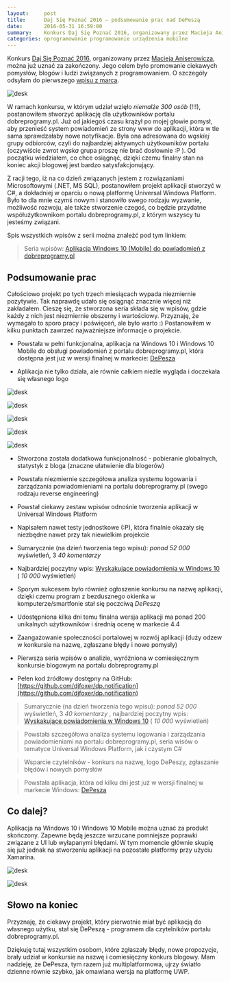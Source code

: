 ```yaml
---
layout:     post
title:      Daj Się Poznać 2016 — podsumowanie prac nad DePeszą
date:       2016-05-31 16:59:00
summary:    Konkurs Daj Się Poznać 2016, organizowany przez Macieja Aniserowicza, można już uznać za zakończony. Jego celem było promowanie ciekawych pomysłów, blogów i ludzi związanych z programowaniem. O szczegóły odsyłam do pierwszego wpisu z marca. W ramach konkursu, w którym udział wzięło niemalże 300 osób (!!!), postanowiłem stworzyć aplikację dla użytkowników portalu dobreprogramy.pl. Już od jakiegoś c...
categories: oprogramowanie programowanie urządzenia mobilne
---
```




Konkurs [Daj Się Poznać 2016](http://devstyle.pl/daj-sie-poznac/), organizowany przez [Macieja Aniserowicza](http://devstyle.pl/o-mnie/), można już uznać za zakończony. Jego celem było promowanie ciekawych pomysłów, blogów i ludzi związanych z programowaniem. O szczegóły odsyłam do pierwszego [wpisu z marca](http://www.dobreprogramy.pl/djfoxer/Powiadomienia-z-dobreprogramy.pl-na-Windows-konkurs-Daj-sie-poznac-2016,71094.html). 


![desk](https://raw.githubusercontent.com/djfoxer/djfoxer.github.io/master/_img/2016-5-31-_40_/g_-_608x405_-_-_73595x20160530182959_0.png)


W ramach konkursu, w którym udział wzięło  *niemalże 300 osób*  (!!!), postanowiłem stworzyć aplikację dla użytkowników portalu dobreprogramy.pl. Już od jakiegoś czasu krążył po mojej głowie pomysł, aby przenieść system powiadomień ze strony www do aplikacji, która w tle sama sprawdzałaby nowe notyfikacje. Była ona adresowana do  *wąskiej*  grupy odbiorców, czyli do najbardziej aktywnych użytkowników portalu (oczywiście zwrot  *wąska*  grupa proszę nie brać dosłownie :P ). Od początku wiedziałem, co chce osiągnąć, dzięki czemu finalny stan na koniec akcji blogowej jest bardzo satysfakcjonujący. 

Z racji tego, iż na co dzień związanych jestem z rozwiązaniami Microsoftowymi (.NET, MS SQL), postanowiłem projekt aplikacji stworzyć w C#, a dokładniej w oparciu o nową platformę Universal Windows Platform. Było to dla mnie czymś nowym i stanowiło swego rodzaju wyzwanie, możliwość rozwoju, ale także stworzenie czegoś, co będzie przydatne współużytkownikom portalu dobreprogramy.pl, z którym wszyscy tu jesteśmy związani.  

Spis wszystkich wpisów z serii można znaleźć pod tym linkiem:

> Seria wpisów: [Aplikacja Windows 10 (Mobile) do powiadomień z dobreprogramy.pl](http://www.dobreprogramy.pl/djfoxer/Aplikacja-Windows-Mobile-do-powiadomien-z-portalu-dobreprogramypl,s229.html)


## Podsumowanie prac


Całościowo projekt po tych trzech miesiącach wypada niezmiernie pozytywie. Tak naprawdę udało się osiągnąć znacznie więcej niż zakładałem. Cieszę się, że stworzona seria składa się w wpisów, gdzie każdy z nich jest niezmiernie obszerny i wartościowy. Przyznaję, że wymagało to sporo pracy i poświęceń, ale było warto :) Postanowiłem w kilku punktach zawrzeć najważniejsze informacje o projekcie.



  * Powstała w pełni funkcjonalna,  aplikacja na Windows 10 i Windows 10 Mobile do obsługi powiadomień z portalu dobreprogramy.pl, która dostępna jest już w wersji finalnej w markecie: [DePesza](https://www.microsoft.com/pl-pl/store/apps/depesza/9nblggh4nvs2)


  * Aplikacja nie tylko działa, ale równie całkiem nieźle wygląda i doczekała się własnego logo


![desk](https://raw.githubusercontent.com/djfoxer/djfoxer.github.io/master/_img/2016-5-31-_40_/g_-_608x405_-_-_73595x20160530192214_0.jpg)


![desk](https://raw.githubusercontent.com/djfoxer/djfoxer.github.io/master/_img/2016-5-31-_40_/g_-_608x405_-_-_73595x20160530192218_0.PNG)


![desk](https://raw.githubusercontent.com/djfoxer/djfoxer.github.io/master/_img/2016-5-31-_40_/g_-_608x405_-_-_73595x20160530192217_0.PNG)


![desk](https://raw.githubusercontent.com/djfoxer/djfoxer.github.io/master/_img/2016-5-31-_40_/g_-_608x405_-_-_73595x20160530192217_1.PNG)


![desk](https://raw.githubusercontent.com/djfoxer/djfoxer.github.io/master/_img/2016-5-31-_40_/g_-_608x405_-_-_73595x20160530192359_0.png)





  * Stworzona została dodatkowa funkcjonalność - pobieranie globalnych, statystyk z bloga (znaczne ułatwienie dla blogerów)


  * Powstała niezmiernie szczegółowa analiza systemu logowania i zarządzania powiadomieniami na portalu dobreprogramy.pl  (swego rodzaju reverse engineering)


  * Powstał ciekawy zestaw wpisów odnośnie tworzenia aplikacji w Universal Windows Platform


  * Napisałem nawet testy jednostkowe (:P), która finalnie okazały się niezbędne nawet przy tak niewielkim projekcie



  * Sumarycznie (na dzień tworzenia tego wpisu): 
 *ponad 52 000*  wyświetleń, 3 *40 komentarzy* 


  * Najbardziej poczytny wpis: [Wyskakujące powiadomienia w Windows 10](http://www.dobreprogramy.pl/djfoxer/Wyskakujace-powiadomienia-w-Windows-10-aplikacja-portalowa-w-UWP,71904.html) ( *10 000*  wyświetleń)



  * Sporym sukcesem było również ogłoszenie konkursu na nazwę aplikacji, dzięki czemu program z bezdusznego okienka w komputerze/smartfonie stał się poczciwą  *DePeszą* 



  * Udostępniona kilka dni temu finalna wersja aplikacji ma ponad 200 unikalnych użytkowników i średnią ocenę w markecie 4.4


  * Zaangażowanie społeczności portalowej w rozwój aplikacji (duży odzew w konkursie na nazwę, zgłaszane błędy i nowe pomysły) 


  * Pierwsza seria wpisów o analizie, wyróżniona w comiesięcznym konkursie blogowym na portalu dobreprogramy.pl


  * Pełen kod źródłowy dostępny na GitHub: [https://github.com/djfoxer/dp.notification](https://github.com/djfoxer/dp.notification) 








> Sumarycznie (na dzień tworzenia tego wpisu): 
>  *ponad 52 000*  wyświetleń, 3 *40 komentarzy* , najbardziej poczytny wpis: [Wyskakujące powiadomienia w Windows 10](http://www.dobreprogramy.pl/djfoxer/Wyskakujace-powiadomienia-w-Windows-10-aplikacja-portalowa-w-UWP,71904.html) ( *10 000*  wyświetleń)


> Powstała szczegółowa analiza systemu logowania i zarządzania powiadomieniami na portalu dobreprogramy.pl, seria wisów o tematyce Universal Windows Platform, jak i czystym C#


> Wsparcie czytelników - konkurs na nazwę, logo DePeszy, zgłaszanie błędów i nowych pomysłów 


> Powstała aplikacja, która od kilku dni jest już w wersji finalnej w markecie Windows:  [DePesza](https://www.microsoft.com/pl-pl/store/apps/depesza/9nblggh4nvs2)


## Co dalej?

Aplikacja na Windows 10 i Windows 10 Mobile można uznać za produkt skończony. Zapewne będą jeszcze wrzucane pomniejsze poprawki związane z UI lub wyłapanymi błędami. W tym momencie głównie skupię się już jednak na stworzeniu aplikacji na pozostałe platformy przy użyciu Xamarina.


![desk](https://raw.githubusercontent.com/djfoxer/djfoxer.github.io/master/_img/2016-5-31-_40_/g_-_608x405_-_-_73595x20160530194609_0.png)


![desk](https://raw.githubusercontent.com/djfoxer/djfoxer.github.io/master/_img/2016-5-31-_40_/g_-_608x405_-_-_73595x20160530194609_1.png)



## Słowo na koniec
 

Przyznaję, że ciekawy projekt, który pierwotnie miał być aplikacją do własnego użytku, stał się DePeszą - programem dla czytelników portalu dobreprogramy.pl.

Dziękuję tutaj wszystkim osobom, które zgłaszały błędy, nowe propozycje, brały udział w konkursie na nazwę i comiesięczny konkurs blogowy. Mam nadzieję, że DePesza, tym razem już multiplatformowa, ujrzy światło dzienne równie szybko, jak omawiana wersja na platformę UWP.


